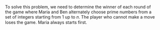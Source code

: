 To solve this problem, we need to determine the winner of each round of the game where Maria and Ben alternately choose prime numbers from a set of integers starting from 1 up to 𝑛. The player who cannot make a move loses the game. Maria always starts first.
